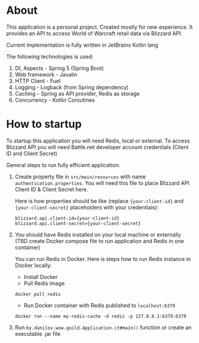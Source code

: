 # About

This application is a personal project. Created mostly for new experience. It provides an API to access World of Warcraft retail data via Blizzard API.
<p>Current implementation is fully written in JetBrains Kotlin lang</p>
The following technologies is used:

1. DI, Aspects - Spring 5 (Spring Boot)
2. Web framework - Javalin
3. HTTP Client - Fuel
4. Logging - Logback (from Spring dependency)
5. Caching - Spring as API provider, Redis as storage
6. Concurrency - Kotlin Coroutines

# How to startup

To startup this application you will need Redis, local or external.
To access Blizzard API you will need Battle.net developer account credentials (Client ID and Client Secret)

General steps to run fully efficient application:
1. Create property file in `src/main/resources` with name `authentication.properties`.
    You will need this file to place Blizzard API Client ID & Client Secret here.
    
    Here is how properties should be like (replace `{your-client-id}` and `{your-client-secret}` placeholders with your credentials):
    ```properties
    blizzard.api.client-id={your-client-id}
    blizzard.api.client-secret={your-client-secret}
    ```
2. You should have Redis installed on your local machine or externally (TBD create Docker compose file to run application and Redis in one container)

    You can run Redis in Docker. Here is steps how to run Redis instance in Docker locally:
    * Install Docker
    * Pull Redis image
        
    ```
    docker pull redis
    ```
    
    * Run Docker container with Redis published to `localhost:6379`
    
    ```
    docker run --name my-redis-cache -d redis -p 127.0.0.1:6379:6379
    ```
   
3. Run `by.danilov.wow.guild.Application.ct#main()` function or create an executable .jar file
    
    


 
